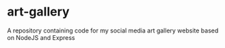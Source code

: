 # art-gallery
A repository containing code for my social media art gallery website based on NodeJS and Express
